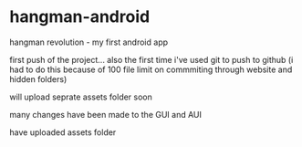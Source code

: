 # hangman-android
hangman revolution - my first android app



 first push of the project... also the first time i've used git to push to github (i had to do this because of 100 file limit on commmiting through website and hidden folders)
 
 will upload seprate assets folder soon
 
 many changes have been made to the GUI and AUI

have uploaded assets folder
